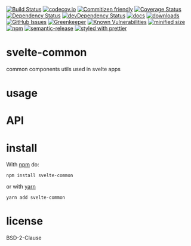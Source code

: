 [![Build Status](https://secure.travis-ci.org/arlac77/svelte-common.png)](http://travis-ci.org/arlac77/svelte-common)
[![codecov.io](http://codecov.io/github/arlac77/svelte-common/coverage.svg?branch=master)](http://codecov.io/github/arlac77/svelte-common?branch=master)
[![Commitizen friendly](https://img.shields.io/badge/commitizen-friendly-brightgreen.svg)](http://commitizen.github.io/cz-cli/)
[![Coverage Status](https://coveralls.io/repos/arlac77/svelte-common/badge.svg)](https://coveralls.io/r/arlac77/svelte-common)
[![Dependency Status](https://david-dm.org/arlac77/svelte-common.svg)](https://david-dm.org/arlac77/svelte-common)
[![devDependency Status](https://david-dm.org/arlac77/svelte-common/dev-status.svg)](https://david-dm.org/arlac77/svelte-common#info=devDependencies)
[![docs](http://inch-ci.org/github/arlac77/svelte-common.svg?branch=master)](http://inch-ci.org/github/arlac77/svelte-common)
[![downloads](http://img.shields.io/npm/dm/svelte-common.svg?style=flat-square)](https://npmjs.org/package/svelte-common)
[![GitHub Issues](https://img.shields.io/github/issues/arlac77/svelte-common.svg?style=flat-square)](https://github.com/arlac77/svelte-common/issues)
[![Greenkeeper](https://badges.greenkeeper.io/arlac77/svelte-common.svg)](https://greenkeeper.io/)
[![Known Vulnerabilities](https://snyk.io/test/github/arlac77/svelte-common/badge.svg)](https://snyk.io/test/github/arlac77/svelte-common)
[![minified size](https://badgen.net/bundlephobia/min/svelte-common)](https://bundlephobia.com/result?p=svelte-common)
[![npm](https://img.shields.io/npm/v/svelte-common.svg)](https://www.npmjs.com/package/svelte-common)
[![semantic-release](https://img.shields.io/badge/%20%20%F0%9F%93%A6%F0%9F%9A%80-semantic--release-e10079.svg)](https://github.com/arlac77/svelte-common)
[![styled with prettier](https://img.shields.io/badge/styled_with-prettier-ff69b4.svg)](https://github.com/prettier/prettier)

# svelte-common

common components utils used in svelte apps

# usage

# API

# install

With [npm](http://npmjs.org) do:

```shell
npm install svelte-common
```

or with [yarn](https://yarnpkg.com)

```shell
yarn add svelte-common
```

# license

BSD-2-Clause
